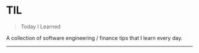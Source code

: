 # TIL

> Today I Learned

A collection of software engineering / finance tips that I learn every day.

---


